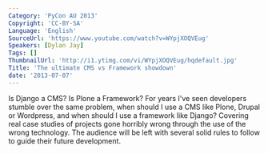 ```yaml
---
Category: 'PyCon AU 2013'
Copyright: 'CC-BY-SA'
Language: 'English'
SourceUrl: 'https://www.youtube.com/watch?v=WYpjXOQVEug'
Speakers: [Dylan Jay]
Tags: []
ThumbnailUrl: 'http://i1.ytimg.com/vi/WYpjXOQVEug/hqdefault.jpg'
Title: 'The ultimate CMS vs Framework showdown'
date: '2013-07-07'
---
```

Is Django a CMS? Is Plone a Framework? For years I've seen developers stumble over the same problem, when should I use a CMS like Plone, Drupal or Wordpress, and when should I use a framework like Django? Covering real case studies of projects gone horribly wrong through the use of the wrong technology. The audience will be left with several solid rules to follow to guide their future development.
